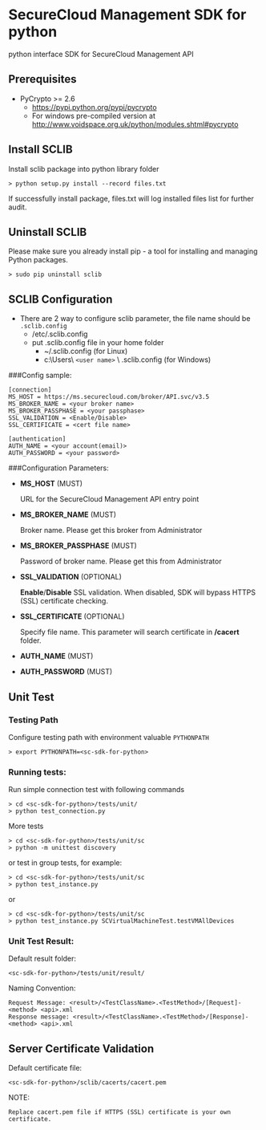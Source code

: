 # SecureCloud Management SDK for python

python interface SDK for SecureCloud Management API

## Prerequisites
- PyCrypto >= 2.6
	- https://pypi.python.org/pypi/pycrypto
	- For windows pre-compiled version at http://www.voidspace.org.uk/python/modules.shtml#pycrypto

## Install SCLIB

Install sclib package into python library folder

	> python setup.py install --record files.txt

If successfully install package, files.txt will log installed files list for further audit.

## Uninstall SCLIB

Please make sure you already install pip - a tool for installing and managing Python packages.

	> sudo pip uninstall sclib

## SCLIB Configuration

- There are 2 way to configure sclib parameter, the file name should be `.sclib.config`
	- /etc/.sclib.config
	- put .sclib.config file in your home folder
		- ~/.sclib.config (for Linux)
		- c:\Users\ `<user name>` \ .sclib.config (for Windows)

###Config sample:

	[connection]
	MS_HOST = https://ms.securecloud.com/broker/API.svc/v3.5
	MS_BROKER_NAME = <your broker name>
	MS_BROKER_PASSPHASE = <your passphase>
	SSL_VALIDATION = <Enable/Disable>
	SSL_CERTIFICATE = <cert file name>

	[authentication]
	AUTH_NAME = <your account(email)>
	AUTH_PASSWORD = <your password>
	
###Configuration Parameters:
	
- **MS_HOST** (MUST)

	URL for the SecureCloud Management API entry point

- **MS_BROKER_NAME** (MUST)

	Broker name. Please get this broker from Administrator

- **MS_BROKER_PASSPHASE** (MUST)

	Password of broker name. Please get this from Administrator

- **SSL_VALIDATION** (OPTIONAL)

	**Enable**/**Disable** SSL validation. When disabled, SDK will bypass HTTPS (SSL) certificate checking.

- **SSL_CERTIFICATE** (OPTIONAL)

	Specify file name. This parameter will search certificate in **/cacert** folder.


- **AUTH_NAME** (MUST)

- **AUTH_PASSWORD** (MUST)

## Unit Test

### Testing Path
Configure testing path with environment valuable `PYTHONPATH`

	> export PYTHONPATH=<sc-sdk-for-python>

### Running tests:

Run simple connection test with following commands

	> cd <sc-sdk-for-python>/tests/unit/
	> python test_connection.py

More tests
	
	> cd <sc-sdk-for-python>/tests/unit/sc
	> python -m unittest discovery 

or test in group tests, for example:

	> cd <sc-sdk-for-python>/tests/unit/sc
	> python test_instance.py 

or 

	> cd <sc-sdk-for-python>/tests/unit/sc
	> python test_instance.py SCVirtualMachineTest.testVMAllDevices

	


### Unit Test Result:

Default result folder:

    <sc-sdk-for-python>/tests/unit/result/

Naming Convention:

    Request Message: <result>/<TestClassName>.<TestMethod>/[Request]-<method> <api>.xml
    Response message: <result>/<TestClassName>.<TestMethod>/[Response]-<method> <api>.xml

## Server Certificate Validation

Default certificate file:

    <sc-sdk-for-python>/sclib/cacerts/cacert.pem
	
NOTE:

	Replace cacert.pem file if HTTPS (SSL) certificate is your own certificate.
    
